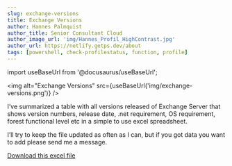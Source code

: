 ```yaml
---
slug: exchange-versions
title: Exchange Versions
author: Hannes Palmquist
author_title: Senior Consultant Cloud
author_image_url: 'img/Hannes_Profil_HighContrast.jpg'
author_url: https://netlify.getps.dev/about
tags: [powershell, check-profilestatus, function, profile]
---
```


import useBaseUrl from '@docusaurus/useBaseUrl';

<img alt="Exchange Versions" src={useBaseUrl('img/exchange-versions.png')} />

I’ve summarized a table with all versions released of Exchange Server that shows version numbers, release date, .net requirement, OS requirement, forest functional level etc in a simple to use excel spreadsheet.

I’ll try to keep the file updated as often as I can, but if you got data you want to add please send me a message.

[Download this excel file](./assets/ExchangeVersions.xlsx)
